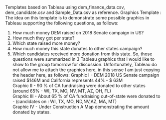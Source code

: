Templates based on Tableau using dem_finance_data.csv, dem_candidate.csv and Sample_Data.csv as reference.
Graphics Template :  The idea on this template is  to demonstrate some  possible graphics in Tableau supporting  the following questions,  as follows:
1) How much money DEM raised on 2018 Senate campaign in US?
2) How much they got per state?
3) Which state raised more money?
4) How much money this state donates to other states campaign?
4) Which candidates received more donation from this state.
So, those questions were summarized in 3 Tableau graphics that I would like to show to the group tomorrow for discussion.
Unfortunately, Tableau do not allow me to attach the graphics here, in this sense I am just copying the header here, as follows:
Graphic I - DEM 2018 US Senate campaign raised $146M and California represents 44% - $ 63M  
Graphic II - 90 % of CA fundraising were donated to other states (around 65% - WI, TX, MO, NV, MT, AZ, OH, FL)  
Graphic III - About 65 % of CA fundraising out-of-state were donated to - (candidates on : WI, TX, MO, ND,NV,AZ, MA, MT)  
Graphic IV - Under Construction A Map demonstrating the amount donated by states.

